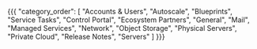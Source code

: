 {{{
  "category_order": [
    "Accounts & Users",
    "Autoscale",
    "Blueprints",
    "Service Tasks",
    "Control Portal",
    "Ecosystem Partners",
    "General",
    "Mail",
    "Managed Services",
    "Network",
    "Object Storage",
    "Physical Servers",
    "Private Cloud",
    "Release Notes",
    "Servers"
  ] 
}}}
